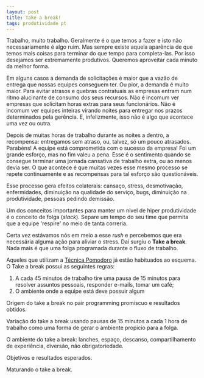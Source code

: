 ```yaml
---
layout: post
title: Take a break!
tags: produtividade pt
---
```


Trabalho, muito trabalho. Geralmente é o que temos a fazer e isto não necessariamente é algo ruim. Mas sempre existe aquela aparência de que temos mais coisas para terminar do que tempo para completa-las. Por isso desejamos ser extremamente produtivos. Queremos aproveitar cada minuto da melhor forma.

Em alguns casos a demanda de solicitações é maior que a vazão de entrega que nossas equipes conseguem ter. Ou pior, a demanda é muito maior. Para evitar atrasos e quebras contratuais as empresas entram num ritmo alucinante de consumo dos seus recursos. Não é incomum ver empresas que solicitam horas extras para seus funcionários. Não é incomum ver equipes inteiras virando noites para entregar nos prazos determinados pela gerência. E, infelizmente, isso não é algo que acontece uma vez ou outra.

Depois de muitas horas de trabalho durante as noites a dentro, a recompensa: entregamos sem atraso, ou, talvez, só um pouco atrasados. Parabéns! A equipe está comprometida com o sucesso da empresa! Foi um grande esforço, mas no fim valeu a pena. Esse é o sentimento quando se consegue terminar uma jornada cansativa de trabalho extra, ou ao menos devia ser. O que acontece é que muitas vezes esse mesmo processo se repete continuamente e as recompensas para tal esforço são questionáveis.

Esse processo gera efeitos colaterais: cansaço, stress, desmotivação, enfermidades, diminuição na qualidade do serviço, bugs, diminuição na produtividade, pessoas pedindo demissão.

Um dos conceitos importantes para manter um nivel de hiper produtividade é o conceito de folga (*slack*). Separe um tempo do seu time que permita que a equipe 'respire' no meio de tanta correria.

Certa vez estávamos nós em meio a esse *rush* e percebemos que era necessária alguma ação para aliviar o stress. Daí surgiu o **Take a break**. Nada mais é que uma folga programada durante o fluxo de trabalho.

Aqueles que utilizam a [Técnica Pomodoro](http://br.pomodorotechnique.com/) já estão habituados ao esquema. O Take a break possui as seguintes regras:

 1. A cada 45 minutos de trabalho tire uma pausa de 15 minutos para resolver assuntos pessoais, responder e-mails, tomar um café;
 3. O ambiente onde a equipe está deve possuir algum

Origem do take a break no pair programming promiscuo e resultados obtidos.

Variação do take a break usando pausas de 15 minutos a cada 1 hora de trabalho como uma forma de gerar o ambiente propicio para a folga.

O ambiente do take a break: lanches, espaço, descanso, compartilhamento de experiência, diversão, não obrigatoriedade.

Objetivos e resultados esperados.

Maturando o take a break.
